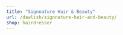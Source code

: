 ```yaml
---
title: "Signnature Hair & Beauty"
url: /dawlish/signnature-hair-and-beauty/
shop: hairdresser
---
```

